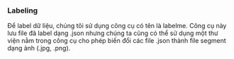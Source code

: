 ### Labeling
Để label dữ liệu, chúng tôi sử dụng công cụ có tên là labelme. 
Công cụ này lưu file đã label dạng .json nhưng chúng ta cũng có thể sử dụng một thư viện nằm trong công cụ cho phép biến đổi các file .json thành file segment dạng ảnh (.jpg, .png).
